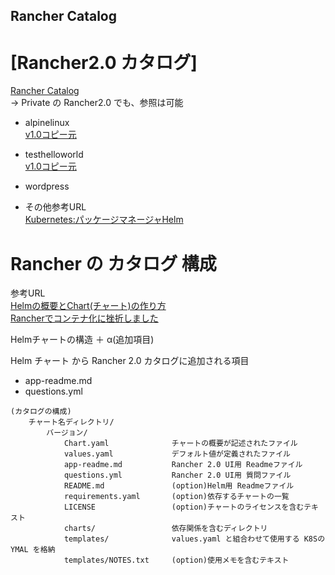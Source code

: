 ## Rancher Catalog

# [Rancher2.0 カタログ]

[Rancher Catalog](https://github.com/rancher/charts)  
→ Private の Rancher2.0 でも、参照は可能

* alpinelinux  
[v1.0コピー元](https://github.com/helm/helm/tree/master/docs/examples/alpine)

* testhelloworld  
[v1.0コピー元](https://github.com/open-toolchain/hello-helm/tree/master/chart/hello)


* wordpress  


* その他参考URL  
[Kubernetes:パッケージマネージャHelm](https://qiita.com/tkusumi/items/12857780d8c8463f9b9c)



# Rancher の カタログ 構成

参考URL  
[Helmの概要とChart(チャート)の作り方](https://qiita.com/thinksphere/items/5f3e918015cf4e63a0bc)  
[Rancherでコンテナ化に挫折しました](https://texta.pixta.jp/entry/2018/10/31/120000)

Helmチャートの構造 ＋ α(追加項目)

Helm チャート から Rancher 2.0 カタログに追加される項目  
* app-readme.md  
* questions.yml

``` ディレクトリ構造
(カタログの構成)
    チャート名ディレクトリ/
        バージョン/
            Chart.yaml              チャートの概要が記述されたファイル
            values.yaml             デフォルト値が定義されたファイル
            app-readme.md           Rancher 2.0 UI用 Readmeファイル
            questions.yml           Rancher 2.0 UI用 質問ファイル
            README.md               (option)Helm用 Readmeファイル
            requirements.yaml       (option)依存するチャートの一覧
            LICENSE                 (option)チャートのライセンスを含むテキスト
            charts/                 依存関係を含むディレクトリ
            templates/              values.yaml と組合わせて使用する K8SのYMAL を格納
            templates/NOTES.txt     (option)使用メモを含むテキスト
```
